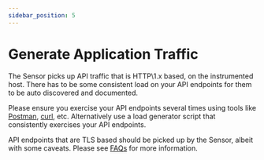 ```yaml
---
sidebar_position: 5
---
```


# Generate Application Traffic

The Sensor picks up API traffic that is HTTP\1.x based, on the instrumented host. There has to be some consistent load on your API endpoints for them to be auto discovered and documented.

Please ensure you exercise your API endpoints several times using tools like [Postman](https://www.postman.com/), [curl](https://curl.se/), etc. Alternatively use a load generator script that consistently exercises your API endpoints.

API endpoints that are TLS based should be picked up by the Sensor, albeit with some caveats. Please see [FAQs](../faqs.md) for more information. 


